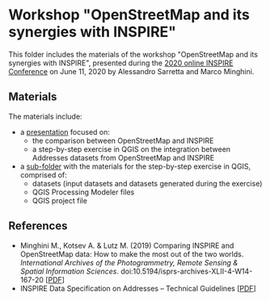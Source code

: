 # Workshop "OpenStreetMap and its synergies with INSPIRE"

This folder includes the materials of the workshop "OpenStreetMap and its synergies with INSPIRE", presented during the [2020 online INSPIRE Conference](https://inspire.ec.europa.eu/conference2020) on June 11, 2020 by Alessandro Sarretta and Marco Minghini.

## Materials

The materials include:
* a [presentation](./presentation_OSM-INSPIRE.pdf) focused on:
  * the comparison between OpenStreetMap and INSPIRE
  * a step-by-step exercise in QGIS on the integration between Addresses datasets from OpenStreetMap and INSPIRE
* a [sub-folder](./step-by-step-exercise) with the materials for the step-by-step exercise in QGIS, comprised of:
  * datasets (input datasets and datasets generated during the exercise)
  * QGIS Processing Modeler files
  * QGIS project file

## References

* Minghini M., Kotsev A. & Lutz M. (2019) Comparing INSPIRE and OpenStreetMap data: How to make the most out of the two worlds. _International Archives of the Photogrammetry, Remote Sensing & Spatial Information Sciences_. doi:10.5194/isprs-archives-XLII-4-W14-167-20 [[PDF](https://www.int-arch-photogramm-remote-sens-spatial-inf-sci.net/XLII-4-W14/167/2019/isprs-archives-XLII-4-W14-167-2019.pdf)]
* INSPIRE Data Specification on Addresses – Technical Guidelines [[PDF](https://inspire.ec.europa.eu/file/1728/download?token=K1Jh4B5h)]
